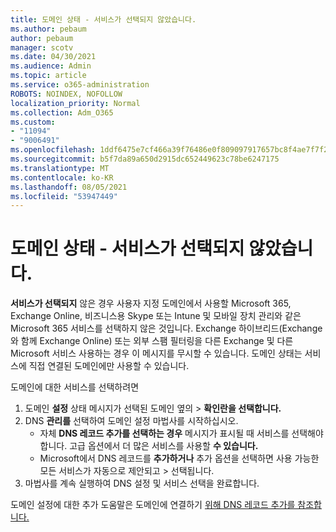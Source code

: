 ```yaml
---
title: 도메인 상태 - 서비스가 선택되지 않았습니다.
ms.author: pebaum
author: pebaum
manager: scotv
ms.date: 04/30/2021
ms.audience: Admin
ms.topic: article
ms.service: o365-administration
ROBOTS: NOINDEX, NOFOLLOW
localization_priority: Normal
ms.collection: Adm_O365
ms.custom:
- "11094"
- "9006491"
ms.openlocfilehash: 1ddf6475e7cf466a39f76486e0f809097917657bc8f4ae7f7f2b516657308f39
ms.sourcegitcommit: b5f7da89a650d2915dc652449623c78be6247175
ms.translationtype: MT
ms.contentlocale: ko-KR
ms.lasthandoff: 08/05/2021
ms.locfileid: "53947449"
---
```

# <a name="domain-status---no-services-selected"></a>도메인 상태 - 서비스가 선택되지 않았습니다.

**서비스가 선택되지** 않은 경우 사용자 지정 도메인에서 사용할 Microsoft 365, Exchange Online, 비즈니스용 Skype 또는 Intune 및 모바일 장치 관리와 같은 Microsoft 365 서비스를 선택하지 않은 것입니다. Exchange 하이브리드(Exchange와 함께 Exchange Online) 또는 외부 스팸 필터링을 다른 Exchange 및 다른 Microsoft 서비스 사용하는 경우 이 메시지를 무시할 수 있습니다. 도메인 상태는 서비스에 직접 연결된 도메인에만 사용할 수 있습니다.

도메인에 대한 서비스를 선택하려면

1. 도메인 **설정** 상태 메시지가 선택된 도메인 옆의  >  [](https://admin.microsoft.com/Adminportal/Home) **확인란을 선택합니다.**
1. DNS **관리를** 선택하여 도메인 설정 마법사를 시작하십시오.
    - 자체 **DNS 레코드 추가를 선택하는 경우** 메시지가 표시될 때 서비스를 선택해야 합니다. 고급 옵션에서 더 많은 서비스를 사용할 **수 있습니다.**
    - Microsoft에서 DNS 레코드를 **추가하거나** 추가 옵션을 선택하면 사용 가능한 모든 서비스가 자동으로 제안되고   >   선택됩니다.
1. 마법사를 계속 실행하여 DNS 설정 및 서비스 선택을 완료합니다.
 
도메인 설정에 대한 추가 도움말은 도메인에 연결하기 [위해 DNS 레코드 추가를 참조합니다.](/microsoft-365/admin/get-help-with-domains/create-dns-records-at-any-dns-hosting-provider)

